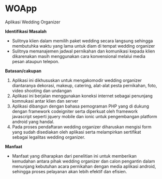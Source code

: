 # WOApp
Aplikasi Wedding Organizer
<br>
<p><strong>Identifikasi Masalah</strong></p>
<ul>
<li>Sulitnya klien dalam memilih paket wedding secara langsung sehingga membutuhka waktu yang lama untuk diam di tempat wedding organizer</li>
<li>Sulitnya memanajemen jadwal pernikahan dan komunikasi kepada klien dikarenakan masih menggunakan cara konvensional melalui media pesan ataupun telepon.</li>
</ul>
<p><strong>Batasan/cakupan</strong></p>
<ol>
<li>Aplikasi ini dikhususkan untuk mengakomodir wedding organizer diantaranya dekorasi, makeup, catering, alat-alat pesta pernikahan, foto, video shooting dan undangan</li>
<li>Aplikasi ini berjalan menggunakan koneksi internet sebagai penunjang komnukasi antar klien dan server</li>
<li>Aplikasi dibangun dengan bahasa pemograman PHP yang di dukung dengan framework codeigniter serta diperkuat oleh framework javascript seperti jquery mobile dan ionic untuk pengembangan platform android yang handal.</li>
<li>Pada proses pendaftaran wedding organizer diharuskan mengisi form yang sudah disediakan oleh aplikasi serta melampirkan sertifikat sebagai legalitas wedding organizer.</li>
</ol>
<p><strong>Manfaat</strong></p>
<ul>
<li>Manfaat yang diharapkan dari penelitian ini untuk memberikan kemudahan antara pihak wedding organizer dan calon pengantin dalam menunjang kebutuhan acara pernikahan dengan media aplikasi android, sehingga proses pelayanan akan lebih efektif dan efisien.</li>
</ul>

